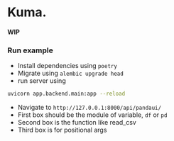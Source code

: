 # Kuma.

**WIP**

### Run example


- Install dependencies using `poetry`
- Migrate using `alembic upgrade head`
- run server using
```sh
uvicorn app.backend.main:app --reload
```
- Navigate to `http://127.0.0.1:8000/api/pandaui/`
- First box should be the module of variable, `df` or `pd`
- Second box is the function like read_csv
- Third box is for positional args
